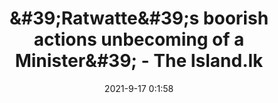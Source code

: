 ---
"title": "&amp;#39;Ratwatte&amp;#39;s boorish actions unbecoming of a Minister&amp;#39; - The Island.lk"
"date": "2021-9-17 0:1:58"
"feed_name": "GOOGLENEWSINDUSTRIAL"
"feed_website": "https://news.google.com/search?q=industrial%2Bincident&hl=en-US&gl=US&ceid=US:en"
"feed_rss": "https://news.google.com/rss/search?q=industrial%2Bincident&hl=en-US&gl=US&ceid=US:en"
"link": "http://island.lk/ratwattes-boorish-actions-unbecoming-of-a-minister/"
"file": "_posts/2021-1-1-220351db57fb5ea8786931f6661dc4fe1fe3f3d3.md"
"accident": "0"
"drilling": "0"
"dead": "0"
"injured": "0"
---
